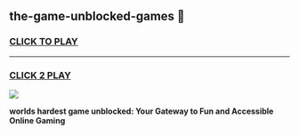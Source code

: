 
## the-game-unblocked-games 👋
<h3>
<a href="https://premium.freeplayer.one?title=the-game-unblocked-games&ref=14F">CLICK TO PLAY</a></h3>
<hr>

<h3>
<a href="https://premium.freeplayer.one?title=the-game-unblocked-games&ref=14F">CLICK 2 PLAY</a>
  
</h3>

<a href="https://premium.freeplayer.one?title=the-game-unblocked-games&ref=12F/"><img src="https://clearcache.store/games.png"></a>


**worlds hardest game unblocked: Your Gateway to Fun and Accessible Online Gaming**
